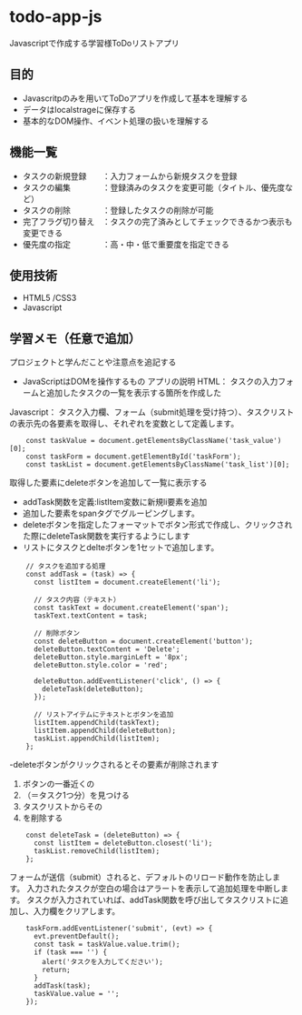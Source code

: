 # todo-app-js
Javascriptで作成する学習様ToDoリストアプリ

## 目的
- Javascritpのみを用いてToDoアプリを作成して基本を理解する
- データはlocalstrageに保存する
- 基本的なDOM操作、イベント処理の扱いを理解する

## 機能一覧
- タスクの新規登録　　：入力フォームから新規タスクを登録
- タスクの編集　　　　：登録済みのタスクを変更可能（タイトル、優先度など）
- タスクの削除　　　　：登録したタスクの削除が可能
- 完了フラグ切り替え　：タスクの完了済みとしてチェックできるかつ表示も変更できる
- 優先度の指定　　　　：高・中・低で重要度を指定できる

## 使用技術
- HTML5 /CSS3
- Javascript

## 学習メモ（任意で追加）
プロジェクトと学んだことや注意点を追記する

- JavaScriptはDOMを操作するもの
アプリの説明
HTML：
タスクの入力フォームと追加したタスクの一覧を表示する箇所を作成した

Javascript：
タスク入力欄、フォーム（submit処理を受け持つ）、タスクリストの表示先の各要素を取得し、それぞれを変数として定義します。
```
    const taskValue = document.getElementsByClassName('task_value')[0];
    const taskForm = document.getElementById('taskForm');
    const taskList = document.getElementsByClassName('task_list')[0];
```

取得した要素にdeleteボタンを追加して一覧に表示する
- addTask関数を定義:listItem変数に新規li要素を追加
- 追加した要素をspanタグでグルーピングします。
- deleteボタンを指定したフォーマットでボタン形式で作成し、クリックされた際にdeleteTask関数を実行するようにします
- リストにタスクとdelteボタンを1セットで追加します。
```
    // タスクを追加する処理
    const addTask = (task) => {
      const listItem = document.createElement('li');

      // タスク内容（テキスト）
      const taskText = document.createElement('span');
      taskText.textContent = task;

      // 削除ボタン
      const deleteButton = document.createElement('button');
      deleteButton.textContent = 'Delete';
      deleteButton.style.marginLeft = '8px';
      deleteButton.style.color = 'red';

      deleteButton.addEventListener('click', () => {
        deleteTask(deleteButton);
      });

      // リストアイテムにテキストとボタンを追加
      listItem.appendChild(taskText);
      listItem.appendChild(deleteButton);
      taskList.appendChild(listItem);
    };
```

-deleteボタンがクリックされるとその要素が削除されます
1. ボタンの一番近くの <li>（＝タスク1つ分）を見つける
2. タスクリストからその <li> を削除する
```
    const deleteTask = (deleteButton) => {
      const listItem = deleteButton.closest('li');
      taskList.removeChild(listItem);
    };
```

フォームが送信（submit）されると、デフォルトのリロード動作を防止します。
入力されたタスクが空白の場合はアラートを表示して追加処理を中断します。
タスクが入力されていれば、addTask関数を呼び出してタスクリストに追加し、入力欄をクリアします。
```
    taskForm.addEventListener('submit', (evt) => {
      evt.preventDefault();
      const task = taskValue.value.trim();
      if (task === '') {
        alert('タスクを入力してください');
        return;
      }
      addTask(task);
      taskValue.value = '';
    });
```
